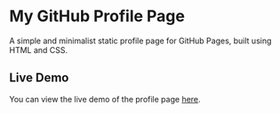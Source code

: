 # My GitHub Profile Page

A simple and minimalist static profile page for GitHub Pages, built using HTML and CSS.

## Live Demo

You can view the live demo of the profile page [here](https://freesultan.github.io).

 